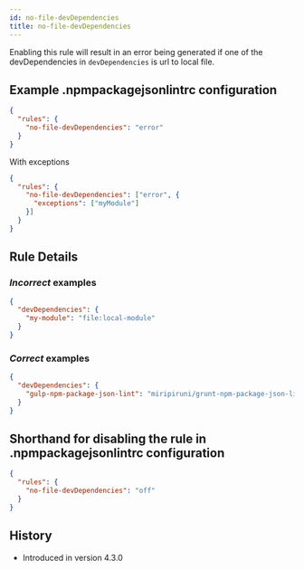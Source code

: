 ```yaml
---
id: no-file-devDependencies
title: no-file-devDependencies
---
```


Enabling this rule will result in an error being generated if one of the devDependencies in `devDependencies` is url to local file.

## Example .npmpackagejsonlintrc configuration

```json
{
  "rules": {
    "no-file-devDependencies": "error"
  }
}
```

With exceptions

```json
{
  "rules": {
    "no-file-devDependencies": ["error", {
      "exceptions": ["myModule"]
    }]
  }
}
```

## Rule Details

### *Incorrect* examples

```json
{
  "devDependencies": {
    "my-module": "file:local-module"
  }
}
```


### *Correct* examples


```json
{
  "devDependencies": {
    "gulp-npm-package-json-lint": "miripiruni/grunt-npm-package-json-lint"
  }
}
```

## Shorthand for disabling the rule in .npmpackagejsonlintrc configuration

```json
{
  "rules": {
    "no-file-devDependencies": "off"
  }
}
```

## History

* Introduced in version 4.3.0
